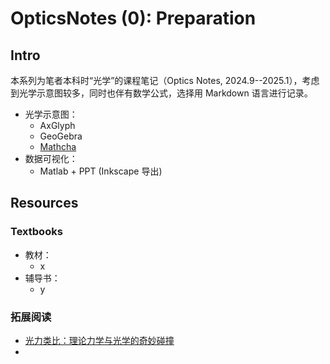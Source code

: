# OpticsNotes (0): Preparation

## Intro

本系列为笔者本科时“光学”的课程笔记（Optics Notes, 2024.9--2025.1），考虑到光学示意图较多，同时也伴有数学公式，选择用 Markdown 语言进行记录。

- 光学示意图：
  - AxGlyph 
  - GeoGebra
  - [Mathcha](https://www.mathcha.io/editor) 
- 数据可视化： 
  - Matlab + PPT (Inkscape 导出)


## Resources

### Textbooks

- 教材：
  - x
- 辅导书：
  - y

### 拓展阅读

- [光力类比：理论力学与光学的奇妙碰撞](https://zhuanlan.zhihu.com/p/666330436)
- 